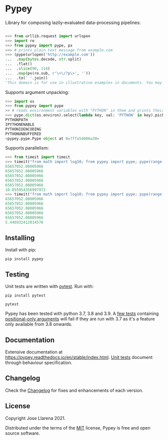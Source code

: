 # Pypey

Library for composing lazily-evaluated data-processing pipelines:

```python

>>> from urllib.request import urlopen
>>> import re
>>> from pypey import pype, px
>>> # prints plain text message from example.com
>>> (pype(urlopen('http://example.com'))
...  .map(bytes.decode, str.split)
...  .flat()
...  .slice(90, 114)
...  .map(px(re.sub, r'\<\/?p\>', ''))
...  .to(' '.join))
'This domain is for use in illustrative examples in documents. You may use this domain in literature without prior coordination or asking for permission.'
```
Supports argument unpacking:

```python
>>> import os
>>> from pypey import pype
>> # reads environment variables with "PYTHON" in them and prints their name
>>> pype.dict(os.environ).select(lambda key, val: 'PYTHON' in key).pick(0).print(now=True)
PYTHONPATH
IPYTHONENABLE
PYTHONIOENCODING
PYTHONUNBUFFERED
<pypey.pype.Pype object at 0x7ffa54006a30>
```
Supports parallelism:

```python
>>> from timeit import timeit
>>> timeit("from math import log10; from pypey import pype; pype(range(1, 10_000_000)).map(log10).to(sum, print)", number=5)
65657052.08005966
65657052.08005966
65657052.08005966
65657052.08005966
65657052.08005966
10.055954356997972
>>> timeit("from math import log10; from pypey import pype; pype(range(1, 10_000_000)).map(log10, workers=8).to(sum, print)", number=5)
65657052.08005966
65657052.08005966
65657052.08005966
65657052.08005966
65657052.08005966
5.446932412014576
```

## Installing

Install with pip:

```shell
pip install pypey
```

## Testing

Unit tests are written with  [pytest](https://docs.pytest.org/en/stable). Run with:

```shell
pip install pytest

pytest
```
Pypey has been tested with python 3.7, 3.8 and 3.9. A [few tests](https://github.com/JoseLlarena/pypey/blob/master/unittests/test_unpacking_of_arguments.py)
containing [positional-only arguments](https://www.python.org/dev/peps/pep-0570) will fail if they are run with 3.7 as 
it's a feature only available from 3.8 onwards.

## Documentation

Extensive documentation at https://pypey.readthedocs.io/en/stable/index.html. [Unit tests](https://github.com/JoseLlarena/pypey/tree/master/unittests) 
document through behaviour specification.

## Changelog

Check the [Changelog](https://github.com/JoseLlarena/pypey/blob/master/CHANGELOG.md) for fixes and enhancements of each version.

## License

Copyright Jose Llarena 2021.

Distributed under the terms of the [MIT](https://github.com/JoseLlarena/pypey/blob/master/LICENSE) license, Pypey is free 
and open source software.